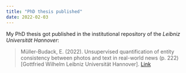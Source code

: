 ```yaml
---
title: "PhD thesis published"
date: 2022-02-03
---
```


My PhD thesis got published in the institutional repository of the _Leibniz Universität Hannover_:

> Müller-Budack, E. (2022). Unsupervised quantification of entity consistency between photos and text in real-world news (p. 222) [Gottfried Wilhelm Leibniz Universität Hannover]. [Link](https://doi.org/https://doi.org/10.15488/11719)
